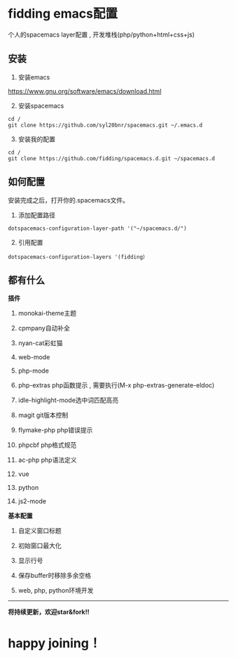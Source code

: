 
# fidding emacs配置
个人的spacemacs layer配置 , 开发堆栈(php/python+html+css+js)

## 安装

1. 安装emacs

 https://www.gnu.org/software/emacs/download.html

2. 安装spacemacs
```
cd /
git clone https://github.com/syl20bnr/spacemacs.git ~/.emacs.d
```
3. 安装我的配置
```
cd /
git clone https://github.com/fidding/spacemacs.d.git ~/spacemacs.d
```

## 如何配置

安装完成之后，打开你的.spacemacs文件。

1. 添加配置路径
```
dotspacemacs-configuration-layer-path '("~/spacemacs.d/")
```
2. 引用配置
```
dotspacemacs-configuration-layers '(fidding）
```

## 都有什么
**插件**

1. monokai-theme主题

2. cpmpany自动补全

3. nyan-cat彩虹猫

4. web-mode

5. php-mode

6. php-extras php函数提示 , 需要执行(M-x php-extras-generate-eldoc)

7. idle-highlight-mode选中词匹配高亮

8. magit git版本控制

9. flymake-php php错误提示

10. phpcbf php格式规范

11. ac-php php语法定义

12. vue

13. python

14. js2-mode



**基本配置**

1. 自定义窗口标题

2. 初始窗口最大化

3. 显示行号

4. 保存buffer时移除多余空格

5. web, php, python环境开发

***
**将持续更新，欢迎star&fork!!**
# happy joining！
